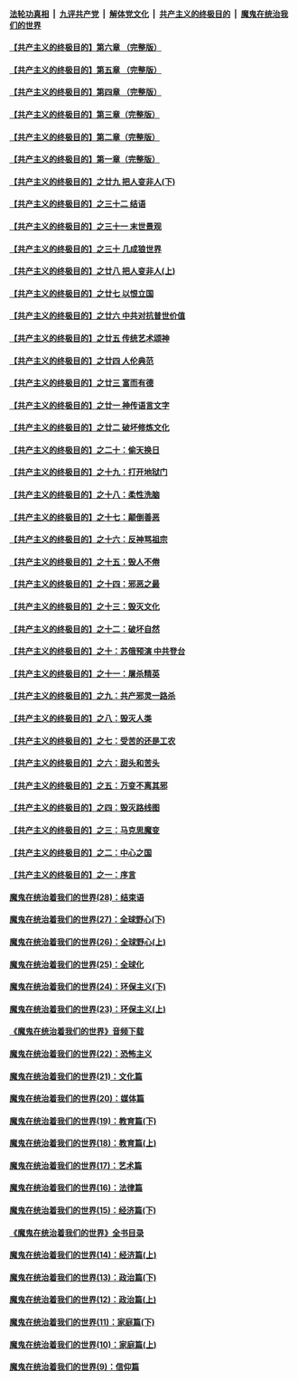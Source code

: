 ####  [法轮功真相](../../../../basic/blob/master/README.md?t=01031401) &nbsp;|&nbsp; [九评共产党](../../../../9ping.md/blob/master/README.md?t=01031401) &nbsp;|&nbsp; [解体党文化](../../../../jtdwh.md/blob/master/README.md?t=01031401)  &nbsp;|&nbsp; [共产主义的终极目的](../../../../gczydzjmd.md/blob/master/README.md?t=01031401) &nbsp;|&nbsp; [魔鬼在统治我们的世界](../../../../mgztzwmdsj.md/blob/master/README.md?t=01031401) 

#### [【共产主义的终极目的】第六章 （完整版）](../pages/nsc422/n11428913.md?t=01031401) 

#### [【共产主义的终极目的】第五章 （完整版）](../pages/nsc422/n11428912.md?t=01031401) 

#### [【共产主义的终极目的】第四章 （完整版）](../pages/nsc422/n11428907.md?t=01031401) 

#### [【共产主义的终极目的】第三章（完整版）](../pages/nsc422/n11428848.md?t=01031401) 

#### [【共产主义的终极目的】第二章（完整版）](../pages/nsc422/n11428831.md?t=01031401) 

#### [【共产主义的终极目的】第一章（完整版）](../pages/nsc422/n11417651.md?t=01031401) 

#### [【共产主义的终极目的】之廿九 把人变非人(下)](../pages/nsc422/n11344140.md?t=01031401) 

#### [【共产主义的终极目的】之三十二 结语](../pages/nsc422/n11360535.md?t=01031401) 

#### [【共产主义的终极目的】之三十一 末世景观](../pages/nsc422/n11351129.md?t=01031401) 

#### [【共产主义的终极目的】之三十 几成狼世界](../pages/nsc422/n11348280.md?t=01031401) 

#### [【共产主义的终极目的】之廿八 把人变非人(上)](../pages/nsc422/n11340492.md?t=01031401) 

#### [【共产主义的终极目的】之廿七 以恨立国](../pages/nsc422/n11336944.md?t=01031401) 

#### [【共产主义的终极目的】之廿六 中共对抗普世价值](../pages/nsc422/n11324785.md?t=01031401) 

#### [【共产主义的终极目的】之廿五 传统艺术颂神](../pages/nsc422/n11296396.md?t=01031401) 

#### [【共产主义的终极目的】之廿四 人伦典范](../pages/nsc422/n11296397.md?t=01031401) 

#### [【共产主义的终极目的】之廿三 富而有德](../pages/nsc422/n11283598.md?t=01031401) 

#### [【共产主义的终极目的】之廿一 神传语言文字](../pages/nsc422/n11263265.md?t=01031401) 

#### [【共产主义的终极目的】之廿二 破坏修炼文化](../pages/nsc422/n11245728.md?t=01031401) 

#### [【共产主义的终极目的】之二十：偷天换日](../pages/nsc422/n11238846.md?t=01031401) 

#### [【共产主义的终极目的】之十九：打开地狱门](../pages/nsc422/n11206376.md?t=01031401) 

#### [【共产主义的终极目的】之十八：柔性洗脑](../pages/nsc422/n11199994.md?t=01031401) 

#### [【共产主义的终极目的】之十七：颠倒善恶](../pages/nsc422/n11179782.md?t=01031401) 

#### [【共产主义的终极目的】之十六：反神骂祖宗](../pages/nsc422/n11166798.md?t=01031401) 

#### [【共产主义的终极目的】之十五：毁人不倦](../pages/nsc422/n11166792.md?t=01031401) 

#### [【共产主义的终极目的】之十四：邪恶之最](../pages/nsc422/n11150249.md?t=01031401) 

#### [【共产主义的终极目的】之十三：毁灭文化](../pages/nsc422/n11135227.md?t=01031401) 

#### [【共产主义的终极目的】之十二：破坏自然](../pages/nsc422/n11135214.md?t=01031401) 

#### [【共产主义的终极目的】之十：苏俄预演 中共登台](../pages/nsc422/n11118424.md?t=01031401) 

#### [【共产主义的终极目的】之十一：屠杀精英](../pages/nsc422/n11118442.md?t=01031401) 

#### [【共产主义的终极目的】之九：共产邪灵一路杀](../pages/nsc422/n11114139.md?t=01031401) 

#### [【共产主义的终极目的】之八：毁灭人类](../pages/nsc422/n11108503.md?t=01031401) 

#### [【共产主义的终极目的】之七：受苦的还是工农](../pages/nsc422/n11101809.md?t=01031401) 

#### [【共产主义的终极目的】之六：甜头和苦头](../pages/nsc422/n11096971.md?t=01031401) 

#### [【共产主义的终极目的】之五：万变不离其邪](../pages/nsc422/n11091285.md?t=01031401) 

#### [【共产主义的终极目的】之四：毁灭路线图](../pages/nsc422/n11086284.md?t=01031401) 

#### [【共产主义的终极目的】之三：马克思魔变](../pages/nsc422/n11061941.md?t=01031401) 

#### [【共产主义的终极目的】之二：中心之国](../pages/nsc422/n11047728.md?t=01031401) 

#### [【共产主义的终极目的】之一：序言](../pages/nsc422/n11086077.md?t=01031401) 

#### [魔鬼在统治着我们的世界(28)：结束语](../pages/nsc422/n10936246.md?t=01031401) 

#### [魔鬼在统治着我们的世界(27)：全球野心(下)](../pages/nsc422/n10928319.md?t=01031401) 

#### [魔鬼在统治着我们的世界(26)：全球野心(上)](../pages/nsc422/n10900318.md?t=01031401) 

#### [魔鬼在统治着我们的世界(25)：全球化](../pages/nsc422/n10788205.md?t=01031401) 

#### [魔鬼在统治着我们的世界(24)：环保主义(下)](../pages/nsc422/n10695307.md?t=01031401) 

#### [魔鬼在统治着我们的世界(23)：环保主义(上)](../pages/nsc422/n10688613.md?t=01031401) 

#### [《魔鬼在统治着我们的世界》音频下载](../pages/nsc422/n10635553.md?t=01031401) 

#### [魔鬼在统治着我们的世界(22)：恐怖主义](../pages/nsc422/n10614727.md?t=01031401) 

#### [魔鬼在统治着我们的世界(21)：文化篇](../pages/nsc422/n10597706.md?t=01031401) 

#### [魔鬼在统治着我们的世界(20)：媒体篇](../pages/nsc422/n10586579.md?t=01031401) 

#### [魔鬼在统治着我们的世界(19)：教育篇(下)](../pages/nsc422/n10564808.md?t=01031401) 

#### [魔鬼在统治着我们的世界(18)：教育篇(上)](../pages/nsc422/n10526970.md?t=01031401) 

#### [魔鬼在统治着我们的世界(17)：艺术篇](../pages/nsc422/n10499093.md?t=01031401) 

#### [魔鬼在统治着我们的世界(16)：法律篇](../pages/nsc422/n10485969.md?t=01031401) 

#### [魔鬼在统治着我们的世界(15)：经济篇(下)](../pages/nsc422/n10469975.md?t=01031401) 

#### [《魔鬼在统治着我们的世界》全书目录](../pages/nsc422/n10464261.md?t=01031401) 

#### [魔鬼在统治着我们的世界(14)：经济篇(上)](../pages/nsc422/n10457370.md?t=01031401) 

#### [魔鬼在统治着我们的世界(13)：政治篇(下)](../pages/nsc422/n10448270.md?t=01031401) 

#### [魔鬼在统治着我们的世界(12)：政治篇(上)](../pages/nsc422/n10444576.md?t=01031401) 

#### [魔鬼在统治着我们的世界(11)：家庭篇(下)](../pages/nsc422/n10440961.md?t=01031401) 

#### [魔鬼在统治着我们的世界(10)：家庭篇(上)](../pages/nsc422/n10435448.md?t=01031401) 

#### [魔鬼在统治着我们的世界(9)：信仰篇](../pages/nsc422/n10432159.md?t=01031401) 

